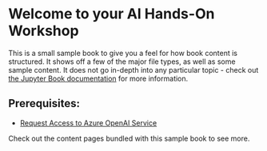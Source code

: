 # Welcome to your AI Hands-On Workshop

This is a small sample book to give you a feel for how book content is
structured.
It shows off a few of the major file types, as well as some sample content.
It does not go in-depth into any particular topic - check out [the Jupyter Book documentation](https://jupyterbook.org) for more information.

## Prerequisites:
- [Request Access to Azure OpenAI Service](https://aka.ms/oai/access)


Check out the content pages bundled with this sample book to see more.

```{tableofcontents}
```
